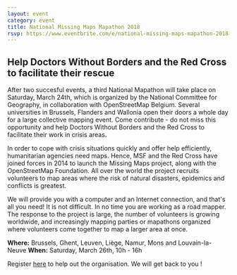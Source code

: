 ```yaml
---
layout: event
category: event
title: National Missing Maps Mapathon 2018
rsvp: https://www.eventbrite.com/e/national-missing-maps-mapathon-2018-tickets-43284758879
---
```


## Help Doctors Without Borders and the Red Cross to facilitate their rescue

After two succesful events, a third National Mapathon will take place on Saturday, March 24th, which is organized by the National Committee for Geography, in collaboration with OpenStreetMap Belgium. Several universities in Brussels, Flanders and Wallonia open their doors a whole day for a large collective mapping event. Come contribute - do not miss this opportunity and help Doctors Without Borders and the Red Cross to facilitate their work in crisis areas.

In order to cope with crisis situations quickly and offer help efficiently, humanitarian agencies need maps. Hence, MSF and the Red Cross have joined forces in 2014 to launch the Missing Maps project, along with the OpenStreetMap Foundation. All over the world the project recruits volunteers to map areas where the risk of natural disasters, epidemics and conflicts is greatest.

We will provide you with a computer and an Internet connection, and that's all you need! It is not difficult. In no time you are working as a road mapper. The response to the project is large, the number of volunteers is growing worldwide, and increasingly mapping parties or mapathons organized where volunteers come together to map a larger area at once.

**Where:** Brussels, Ghent, Leuven, Liège, Namur, Mons and Louvain-la-Neuve
**When:** Saturday, March 26th, 10h - 16h

Register [here](https://www.meetup.com/OpenStreetMap-Belgium/events/247922954/) to help out the organisation. We will get back to you !
